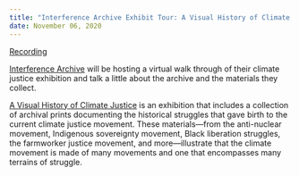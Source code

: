 ```yaml
---
title: "Interference Archive Exhibit Tour: A Visual History of Climate Justice"
date: November 06, 2020
---
```


[Recording](https://nyu.zoom.us/rec/share/oJ4WvWlJu7MtoO8_3B_ES5G-R1R78KjcLWonT-EoW6gaDjtwkvXHLvCmq-8Ym6BT.8tf_Y1j84VRDl1RU?startTime=1604698801000)

[Interference Archive](https://interferencearchive.org/) will be hosting a virtual walk through of their climate justice exhibition and talk a little about the archive and the materials they collect. 

[A Visual History of Climate Justice](https://interferencearchive.org/like-the-waters-we-rise-climate-justice-in-print/) is an exhibition that includes a collection of archival prints documenting the historical struggles that gave birth to the current climate justice movement. These materials—from the anti-nuclear movement, Indigenous sovereignty movement, Black liberation struggles, the farmworker justice movement, and more—illustrate that the climate movement is made of many movements and one that encompasses many terrains of struggle.
